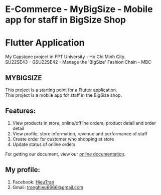 # E-Commerce - MyBigSize - Mobile app for staff in BigSize Shop
# Flutter Application

My Capstone project in FPT University - Ho Chi Minh City.</br>
SU22SE43 - GSU22SE42 - Manage the 'BigSize' Fashion Chain - MBC

## MYBIGSIZE

This project is a starting point for a Flutter application.</br>
This project is a mobile app for staff in the BigSize shop.

## Features:
1. View products in store, online/offline orders, product detail and order detail
2. View profile, store information, revenue and performance of staff
3. Create order for customer who shopping at store
4. Update status of online orders

For getting our document, view our
[online documentation](https://1drv.ms/w/s!AhwP6vcl0-LhgfAlpHNwTk2sorP0eQ?e=eozD05).

## My profile:

1. Facebook: [HieuTran](https://www.facebook.com/trantronghieu9999)
2. Gmail: tronghieu6666@gmail.com
